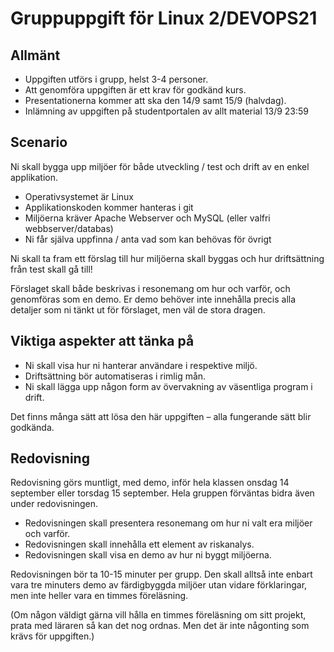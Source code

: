 
# Gruppuppgift för Linux 2/DEVOPS21

## Allmänt

* Uppgiften utförs i grupp, helst 3-4 personer.
* Att genomföra uppgiften är ett krav för godkänd kurs.
* Presentationerna kommer att ska den 14/9 samt 15/9 (halvdag).
* Inlämning av uppgiften på studentportalen av allt material 13/9 23:59


## Scenario

Ni skall bygga upp miljöer för både utveckling / test och drift av en enkel applikation.

* Operativsystemet är Linux
* Applikationskoden kommer hanteras i git
* Miljöerna kräver Apache Webserver och MySQL (eller valfri webbserver/databas)
* Ni får själva uppfinna / anta vad som kan behövas för övrigt

Ni skall ta fram ett förslag till hur miljöerna skall byggas och hur driftsättning från test skall gå till!

Förslaget skall både beskrivas i resonemang om hur och varför, och genomföras som en demo. Er demo behöver inte innehålla precis alla detaljer som ni tänkt ut för förslaget, men väl de stora dragen.

## Viktiga aspekter att tänka på

* Ni skall visa hur ni hanterar användare i respektive miljö.
* Driftsättning bör automatiseras i rimlig mån.
* Ni skall lägga upp någon form av övervakning av väsentliga program i drift.

Det finns många sätt att lösa den här uppgiften – alla fungerande sätt blir godkända.

## Redovisning
Redovisning görs muntligt, med demo, inför hela klassen onsdag 14 september eller torsdag 15 september. Hela gruppen förväntas bidra även under redovisningen.

* Redovisningen skall presentera resonemang om hur ni valt era miljöer och varför.
* Redovisningen skall innehålla ett element av riskanalys.
* Redovisningen skall visa en demo av hur ni byggt miljöerna.

Redovisningen bör ta 10-15 minuter per grupp. Den skall alltså inte enbart vara tre minuters demo av färdigbyggda miljöer utan vidare förklaringar, men inte heller vara en timmes föreläsning.

(Om någon väldigt gärna vill hålla en timmes föreläsning om sitt projekt, prata med läraren så kan det nog ordnas. Men det är inte någonting som krävs för uppgiften.)
